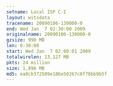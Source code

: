 ```yaml
---
setname: Local ISP C-I
layout: witsdata
tracename: 20090106-130000-0
end: Wed Jan  7 02:30:00 2009
originalname: 20090106-130000-0
gzsize: 990 MB
len: 0:30:00
start: Wed Jan  7 02:00:01 2009
totalwirelen: 13,127 MB
pkts: 24 million
size: 1,896 MB
md5: ea0cb372509e186e50267c8f78bb9b5f
---
```

